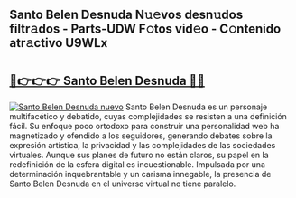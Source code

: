 ## Santo Belen Desnuda N𝚞𝚎vos desn𝚞dos filtr𝚊dos - Parts-UDW F𝚘tos vid𝚎o - C𝚘ntenido atr𝚊ctivo U9WLx

# <h2><a href="http://mb42cbe.tromn.icu/?c=Santo+Belen+Desnuda">🔗👉👉👉 Santo Belen Desnuda 🔗🔗</a></h2>

[![Santo Belen Desnuda nuevo](https://i.imgur.com/pEAQMta.gif)](http://mb42cbe.tromn.icu/?c=Santo+Belen+Desnuda)
Santo Belen Desnuda es un personaje multifacético y debatido, cuyas complejidades se resisten a una definición fácil.  Su enfoque poco ortodoxo para construir una personalidad web ha magnetizado y ofendido a los seguidores, generando debates sobre la expresión artística, la privacidad y las complejidades de las sociedades virtuales. Aunque sus planes de futuro no están claros, su papel en la redefinición de la esfera digital es incuestionable. Impulsada por una determinación inquebrantable y un carisma innegable, la presencia de Santo Belen Desnuda en el universo virtual no tiene paralelo.
